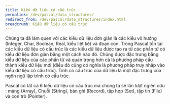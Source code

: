 ```yaml
---
title: Kiểu dữ liệu có cấu trúc
permalink: /dev/pascal/data_structures/
redirect_from: /dev/pascal/data_structures/index.html
breadcrumb: Kiểu dữ liệu có cấu trúc
---
```


Chúng ta đã làm quen với các kiểu dữ liệu đơn giản là các kiểu vô hướng (Integer, Char, Boolean, Real, kiểu liệt kê) và đoạn con. Trong Pascal tồn tại các kiểu dữ liệu có cấu trúc là các kiểu dữ liệu được tạo ra từ các phần tử có kiểu dữ liệu đơn giản bằng một cách nào đó. Chúng được đặc trưng bằng kiểu dữ liệu của các phần tử và quan trọng hơn cả là phương pháp cấu thành kiểu dữ liệu mới (điều đó cũng có nghĩa là phương pháp truy nhập vào kiểu dữ liệu có cấu trúc). Tính có cấu trúc của dữ liệu là một đặc trưng của ngôn ngữ lập trình có cấu trúc.

Pascal có tất cả 6 kiểu dữ liệu có cấu trúc mà chúng ta sẽ lần lượt ngiên cứu : mảng (Array), Chuỗi (String), bản ghi (Record), tập hợp (Set), tập tin (File) và con trỏ (Pointer).​